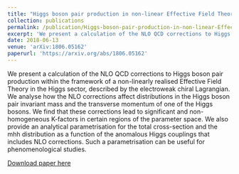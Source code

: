 ```yaml
---
title: "Higgs boson pair production in non-linear Effective Field Theory with full mt-dependence at NLO QCD"
collection: publications
permalink: /publication/Higgs-boson-pair-production-in-non-linear-Effective-Field-Theory-with-full-mt-dependence-at-NLO-QCD
excerpt: 'We present a calculation of the NLO QCD corrections to Higgs boson pair production within the framework of a non-linearly realised Effective Field Theory in the Higgs sector, described by the electroweak chiral Lagrangian. We analyse how the NLO corrections affect distributions in the Higgs boson pair invariant mass and the transverse momentum of one of the Higgs bosons. We find that these corrections lead to significant and non-homogeneous K-factors in certain regions of the parameter space. We also provide an analytical parametrisation for the total cross-section and the mhh distribution as a function of the anomalous Higgs couplings that includes NLO corrections. Such a parametrisation can be useful for phenomenological studies.'
date: 2018-06-13
venue: 'arXiv:1806.05162'
paperurl: 'https://arxiv.org/abs/1806.05162'
---
```

We present a calculation of the NLO QCD corrections to Higgs boson pair production within the framework of a non-linearly realised Effective Field Theory in the Higgs sector, described by the electroweak chiral Lagrangian. We analyse how the NLO corrections affect distributions in the Higgs boson pair invariant mass and the transverse momentum of one of the Higgs bosons. We find that these corrections lead to significant and non-homogeneous K-factors in certain regions of the parameter space. We also provide an analytical parametrisation for the total cross-section and the mhh distribution as a function of the anomalous Higgs couplings that includes NLO corrections. Such a parametrisation can be useful for phenomenological studies.

[Download paper here](https://arxiv.org/abs/1806.05162)




